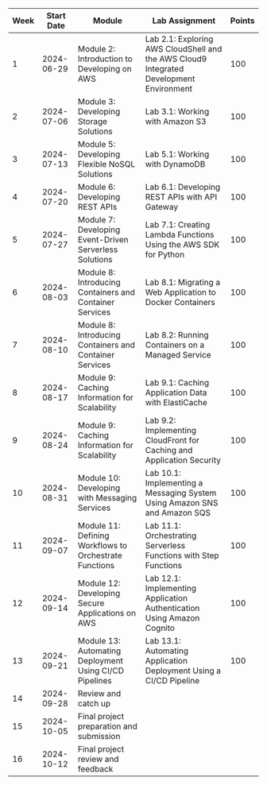 

| Week | Start Date | Module                                                | Lab Assignment                                                             | Points |
|------|------------|-------------------------------------------------------|---------------------------------------------------------------------------|--------|
| 1    | 2024-06-29 | Module 2: Introduction to Developing on AWS           | Lab 2.1: Exploring AWS CloudShell and the AWS Cloud9 Integrated Development Environment | 100    |
| 2    | 2024-07-06 | Module 3: Developing Storage Solutions                | Lab 3.1: Working with Amazon S3                                            | 100    |
| 3    | 2024-07-13 | Module 5: Developing Flexible NoSQL Solutions         | Lab 5.1: Working with DynamoDB                                             | 100    |
| 4    | 2024-07-20 | Module 6: Developing REST APIs                        | Lab 6.1: Developing REST APIs with API Gateway                             | 100    |
| 5    | 2024-07-27 | Module 7: Developing Event-Driven Serverless Solutions | Lab 7.1: Creating Lambda Functions Using the AWS SDK for Python            | 100    |
| 6    | 2024-08-03 | Module 8: Introducing Containers and Container Services | Lab 8.1: Migrating a Web Application to Docker Containers                  | 100    |
| 7    | 2024-08-10 | Module 8: Introducing Containers and Container Services | Lab 8.2: Running Containers on a Managed Service                           | 100    |
| 8    | 2024-08-17 | Module 9: Caching Information for Scalability         | Lab 9.1: Caching Application Data with ElastiCache                         | 100    |
| 9    | 2024-08-24 | Module 9: Caching Information for Scalability         | Lab 9.2: Implementing CloudFront for Caching and Application Security      | 100    |
| 10   | 2024-08-31 | Module 10: Developing with Messaging Services         | Lab 10.1: Implementing a Messaging System Using Amazon SNS and Amazon SQS  | 100    |
| 11   | 2024-09-07 | Module 11: Defining Workflows to Orchestrate Functions | Lab 11.1: Orchestrating Serverless Functions with Step Functions           | 100    |
| 12   | 2024-09-14 | Module 12: Developing Secure Applications on AWS      | Lab 12.1: Implementing Application Authentication Using Amazon Cognito     | 100    |
| 13   | 2024-09-21 | Module 13: Automating Deployment Using CI/CD Pipelines | Lab 13.1: Automating Application Deployment Using a CI/CD Pipeline         | 100    |
| 14   | 2024-09-28 | Review and catch up                                                                         |                                                                               |
| 15   | 2024-10-05 | Final project preparation and submission               |                                                                               |
| 16   | 2024-10-12 | Final project review and feedback                      |                                                                               |



